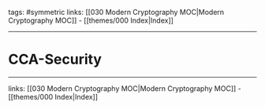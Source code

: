 tags: #symmetric
links:  [[030 Modern Cryptography MOC|Modern Cryptography MOC]] - [[themes/000 Index|Index]]

---
# CCA-Security



---
links:  [[030 Modern Cryptography MOC|Modern Cryptography MOC]] - [[themes/000 Index|Index]]